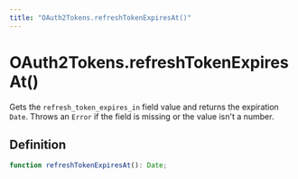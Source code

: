 ```yaml
---
title: "OAuth2Tokens.refreshTokenExpiresAt()"
---
```


# OAuth2Tokens.refreshTokenExpiresAt()

Gets the `refresh_token_expires_in` field value and returns the expiration `Date`. Throws an `Error` if the field is missing or the value isn't a number.

## Definition

```ts
function refreshTokenExpiresAt(): Date;
```
